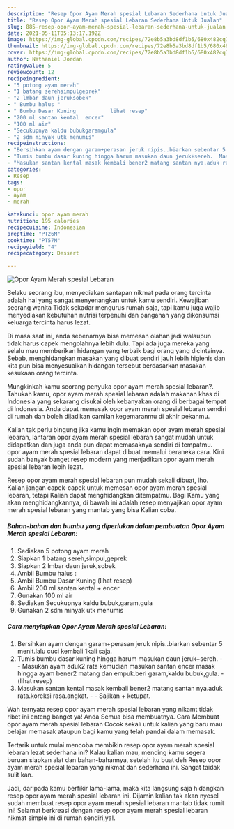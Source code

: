 ```yaml
---
description: "Resep Opor Ayam Merah spesial Lebaran Sederhana Untuk Jualan"
title: "Resep Opor Ayam Merah spesial Lebaran Sederhana Untuk Jualan"
slug: 885-resep-opor-ayam-merah-spesial-lebaran-sederhana-untuk-jualan
date: 2021-05-11T05:13:17.192Z
image: https://img-global.cpcdn.com/recipes/72e8b5a3bd8df1b5/680x482cq70/opor-ayam-merah-spesial-lebaran-foto-resep-utama.jpg
thumbnail: https://img-global.cpcdn.com/recipes/72e8b5a3bd8df1b5/680x482cq70/opor-ayam-merah-spesial-lebaran-foto-resep-utama.jpg
cover: https://img-global.cpcdn.com/recipes/72e8b5a3bd8df1b5/680x482cq70/opor-ayam-merah-spesial-lebaran-foto-resep-utama.jpg
author: Nathaniel Jordan
ratingvalue: 5
reviewcount: 12
recipeingredient:
- "5 potong ayam merah"
- "1 batang serehsimpulgeprek"
- "2 lmbar daun jeruksobek"
- " Bumbu halus "
- " Bumbu Dasar Kuning           lihat resep"
- "200 ml santan kental  encer"
- "100 ml air"
- "Secukupnya kaldu bubukgaramgula"
- "2 sdm minyak utk menumis"
recipeinstructions:
- "Bersihkan ayam dengan garam+perasan jeruk nipis..biarkan sebentar 5 menit.lalu cuci kembali 1kali saja."
- "Tumis bumbu dasar kuning hingga harum masukan daun jeruk+sereh.  Masukan ayam aduk2 rata kemudian masukan santan encer masak hingga ayam bener2 matang dan empuk.beri garam,kaldu bubuk,gula.           (lihat resep)"
- "Masukan santan kental masak kembali bener2 matang santan nya.aduk rata.koreksi rasa.angkat.  Sajikan + ketupat."
categories:
- Resep
tags:
- opor
- ayam
- merah

katakunci: opor ayam merah 
nutrition: 195 calories
recipecuisine: Indonesian
preptime: "PT26M"
cooktime: "PT57M"
recipeyield: "4"
recipecategory: Dessert

---
```



![Opor Ayam Merah spesial Lebaran](https://img-global.cpcdn.com/recipes/72e8b5a3bd8df1b5/680x482cq70/opor-ayam-merah-spesial-lebaran-foto-resep-utama.jpg)

Selaku seorang ibu, menyediakan santapan nikmat pada orang tercinta adalah hal yang sangat menyenangkan untuk kamu sendiri. Kewajiban seorang  wanita Tidak sekadar mengurus rumah saja, tapi kamu juga wajib menyediakan kebutuhan nutrisi terpenuhi dan panganan yang dikonsumsi keluarga tercinta harus lezat.

Di masa  saat ini, anda sebenarnya bisa memesan olahan jadi walaupun tidak harus capek mengolahnya lebih dulu. Tapi ada juga mereka yang selalu mau memberikan hidangan yang terbaik bagi orang yang dicintainya. Sebab, menghidangkan masakan yang dibuat sendiri jauh lebih higienis dan kita pun bisa menyesuaikan hidangan tersebut berdasarkan masakan kesukaan orang tercinta. 



Mungkinkah kamu seorang penyuka opor ayam merah spesial lebaran?. Tahukah kamu, opor ayam merah spesial lebaran adalah makanan khas di Indonesia yang sekarang disukai oleh kebanyakan orang di berbagai tempat di Indonesia. Anda dapat memasak opor ayam merah spesial lebaran sendiri di rumah dan boleh dijadikan camilan kegemaranmu di akhir pekanmu.

Kalian tak perlu bingung jika kamu ingin memakan opor ayam merah spesial lebaran, lantaran opor ayam merah spesial lebaran sangat mudah untuk didapatkan dan juga anda pun dapat memasaknya sendiri di tempatmu. opor ayam merah spesial lebaran dapat dibuat memalui beraneka cara. Kini sudah banyak banget resep modern yang menjadikan opor ayam merah spesial lebaran lebih lezat.

Resep opor ayam merah spesial lebaran pun mudah sekali dibuat, lho. Kalian jangan capek-capek untuk memesan opor ayam merah spesial lebaran, tetapi Kalian dapat menghidangkan ditempatmu. Bagi Kamu yang akan menghidangkannya, di bawah ini adalah resep menyajikan opor ayam merah spesial lebaran yang mantab yang bisa Kalian coba.

<!--inarticleads1-->

##### Bahan-bahan dan bumbu yang diperlukan dalam pembuatan Opor Ayam Merah spesial Lebaran:

1. Sediakan 5 potong ayam merah
1. Siapkan 1 batang sereh,simpul,geprek
1. Siapkan 2 lmbar daun jeruk,sobek
1. Ambil  Bumbu halus :
1. Ambil  Bumbu Dasar Kuning           (lihat resep)
1. Ambil 200 ml santan kental + encer
1. Gunakan 100 ml air
1. Sediakan Secukupnya kaldu bubuk,garam,gula
1. Gunakan 2 sdm minyak utk menumis




<!--inarticleads2-->

##### Cara menyiapkan Opor Ayam Merah spesial Lebaran:

1. Bersihkan ayam dengan garam+perasan jeruk nipis..biarkan sebentar 5 menit.lalu cuci kembali 1kali saja.
1. Tumis bumbu dasar kuning hingga harum masukan daun jeruk+sereh. -  - Masukan ayam aduk2 rata kemudian masukan santan encer masak hingga ayam bener2 matang dan empuk.beri garam,kaldu bubuk,gula. -           (lihat resep)
1. Masukan santan kental masak kembali bener2 matang santan nya.aduk rata.koreksi rasa.angkat. -  - Sajikan + ketupat.




Wah ternyata resep opor ayam merah spesial lebaran yang nikamt tidak ribet ini enteng banget ya! Anda Semua bisa membuatnya. Cara Membuat opor ayam merah spesial lebaran Cocok sekali untuk kalian yang baru mau belajar memasak ataupun bagi kamu yang telah pandai dalam memasak.

Tertarik untuk mulai mencoba membikin resep opor ayam merah spesial lebaran lezat sederhana ini? Kalau kalian mau, mending kamu segera buruan siapkan alat dan bahan-bahannya, setelah itu buat deh Resep opor ayam merah spesial lebaran yang nikmat dan sederhana ini. Sangat taidak sulit kan. 

Jadi, daripada kamu berfikir lama-lama, maka kita langsung saja hidangkan resep opor ayam merah spesial lebaran ini. Dijamin kalian tak akan nyesel sudah membuat resep opor ayam merah spesial lebaran mantab tidak rumit ini! Selamat berkreasi dengan resep opor ayam merah spesial lebaran nikmat simple ini di rumah sendiri,ya!.

